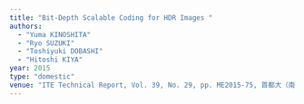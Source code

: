 ```yaml
---
title: "Bit-Depth Scalable Coding for HDR Images "
authors:
  - "Yuma KINOSHITA"
  - "Ryo SUZUKI"
  - "Toshiyuki DOBASHI"
  - "Hitoshi KIYA"
year: 2015
type: "domestic"
venue: "ITE Technical Report, Vol. 39, No. 29, pp. ME2015-75, 首都大（南大沢キャンパス）, 2015-08-03."
---
```

